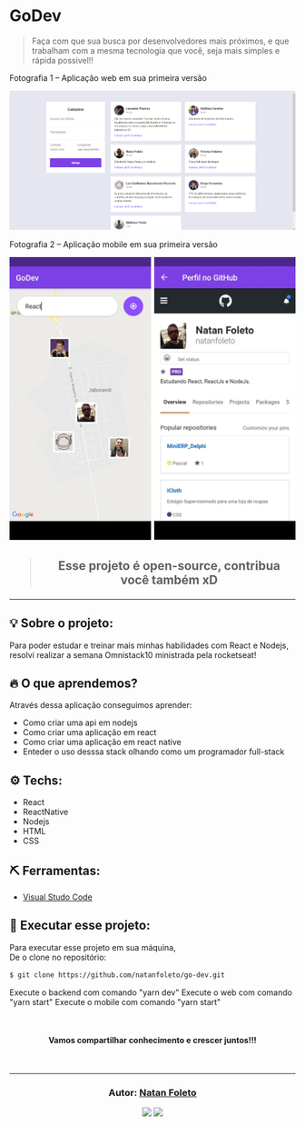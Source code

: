 # GoDev
> Faça com que sua busca por desenvolvedores mais próximos, e que trabalham com a mesma tecnologia que você, seja mais simples e rápida possivel!!

Fotografia 1 – Aplicação web em sua primeira versão

![](GoDev-Web.png)


Fotografia 2 – Aplicação mobile em sua primeira versão

![](GoDev-Mobile.png)

<h2 align="center">

<blockquote align="center">
  Esse projeto é open-source, contribua você também xD
</blockquote>

<hr/>

## 💡 Sobre o projeto:

Para poder estudar e treinar mais minhas habilidades com React e Nodejs, resolvi realizar a semana Omnistack10 ministrada pela rocketseat!

## 🔥 O que aprendemos?

Através dessa aplicação conseguimos aprender:

- Como criar uma api em nodejs
- Como criar uma aplicação em react
- Como criar uma aplicação em react native
- Enteder o uso desssa stack olhando como um programador full-stack

## ⚙️ Techs:

- React
- ReactNative
- Nodejs
- HTML
- CSS

## ⛏ Ferramentas:

- [Visual Studo Code](https://code.visualstudio.com/download)

## 🏁 Executar esse projeto:

Para executar esse projeto em sua máquina,  
De o clone no repositório:

```bash
$ git clone https://github.com/natanfoleto/go-dev.git
```

Execute o backend com comando "yarn dev"
Execute o web com comando "yarn start"
Execute o mobile com comando "yarn start"

<br/>

<h4 align="center">
  Vamos compartilhar conhecimento e crescer juntos!!!
</h4>

<br/>

---

<h3 align="center">
Autor: <a alt="Natan Foleto" href="https://github.com/natanfoleto">Natan Foleto</a>
</h3>

<p align="center">

  <a alt="Natan Foleto Linkedin" href="https://www.linkedin.com/in/natan-foleto-9bbb2b178//">
    <img src="https://media-exp1.licdn.com/dms/image/C4D03AQETEoI800q-IQ/profile-displayphoto-shrink_200_200/0?e=1594857600&v=beta&t=EM__SHHX-rHEXhq-BGYiz9OX1XYV3wwb9H0QF6xMHcQ"/></a>
  <a alt="Natan Foleto GitHub" href="https://github.com/natanfoleto">
  <img src="https://avatars0.githubusercontent.com/u/39577730?s=460&u=a7f7b5fcc2da2df8dece626fb456746147df9261&v=4"/></a>

</p>
